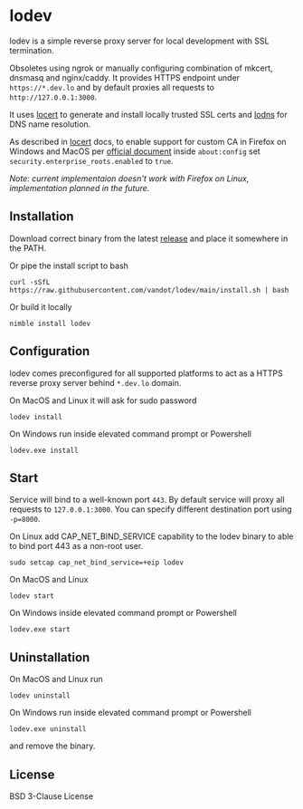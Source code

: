 # lodev
lodev is a simple reverse proxy server for local development with SSL termination.

Obsoletes using ngrok or manually configuring combination of mkcert, dnsmasq and nginx/caddy. It provides HTTPS endpoint under `https://*.dev.lo` and by default proxies all requests to `http://127.0.0.1:3000`.

It uses [locert](https://github.com/vandot/locert) to generate and install locally trusted SSL certs and [lodns](https://github.com/vandot/lodns) for DNS name resolution.

As described in [locert](https://github.com/vandot/locert) docs, to enable support for custom CA in Firefox on Windows and MacOS per [official document](https://support.mozilla.org/en-US/kb/setting-certificate-authorities-firefox#w_using-built-in-windows-and-macos-support) inside `about:config` set `security.enterprise_roots.enabled` to `true`.

*Note: current implementaion doesn't work with Firefox on Linux, implementation planned in the future.*

## Installation
Download correct binary from the latest [release](https://github.com/vandot/lodev/releases) and place it somewhere in the PATH.

Or pipe the install script to bash
```
curl -sSfL https://raw.githubusercontent.com/vandot/lodev/main/install.sh | bash
```
Or build it locally
```
nimble install lodev
```

## Configuration
lodev comes preconfigured for all supported platforms to act as a HTTPS reverse proxy server behind `*.dev.lo` domain.

On MacOS and Linux it will ask for sudo password
```
lodev install
```
On Windows run inside elevated command prompt or Powershell
```
lodev.exe install
```

## Start
Service will bind to a well-known port `443`. By default service will proxy all requests to `127.0.0.1:3000`. You can specify different destination port using `-p=8000`.

On Linux add CAP_NET_BIND_SERVICE capability to the lodev binary to able to bind port 443 as a non-root user.
```
sudo setcap cap_net_bind_service=+eip lodev
```

On MacOS and Linux
```
lodev start
```
On Windows inside elevated command prompt or Powershell
```
lodev.exe start
```

## Uninstallation
On MacOS and Linux run 
```
lodev uninstall
```
On Windows run inside elevated command prompt or Powershell
```
lodev.exe uninstall
```
and remove the binary.

## License

BSD 3-Clause License
